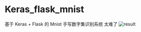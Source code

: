 # Keras_flask_mnist
基于 Keras + Flask 的 Mnist 手写数字集识别系统
 太难了
![result](https://github.com/ybsdegit/Keras_flask_mnist/blob/master/%E8%AF%86%E5%88%AB%E6%89%8B%E5%86%99.gif)
